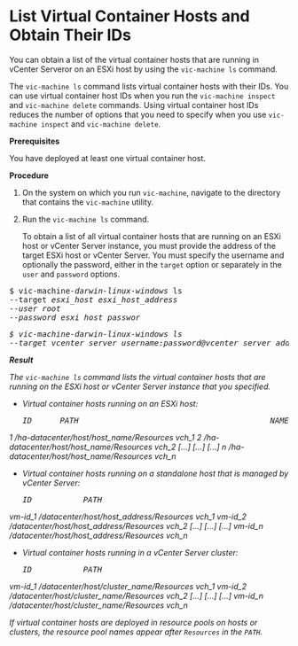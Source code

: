 # List Virtual Container Hosts and Obtain Their IDs #

You can obtain a list of the virtual container hosts that are running in vCenter Serveror on an ESXi host by using the `vic-machine ls` command. 

The `vic-machine ls` command lists virtual container hosts with their IDs. You can use virtual container host IDs when you run the `vic-machine inspect` and `vic-machine delete` commands. Using virtual container host IDs reduces the number of options that you need to specify when you use `vic-machine inspect` and `vic-machine delete`.

**Prerequisites**

You have deployed at least one virtual container host.

**Procedure**

1. On the system on which you run `vic-machine`, navigate to the directory that contains the `vic-machine` utility.
2. Run the `vic-machine ls` command. 

   To obtain a list of all virtual container hosts that are running on an ESXi host or vCenter Server instance, you must provide the address of the target ESXi host or vCenter Server. You must specify the username and optionally the password, either in the `target` option or separately in the `user` and `password` options. 

  <pre>$ vic-machine<i>-darwin</i><i>-linux</i><i>-windows</i> ls
--target <i>esxi_host <i>esxi_host_address</i>
--user root
--password <i>esxi_host_passwor</i>
</pre>

   <pre>$ vic-machine<i>-darwin</i><i>-linux</i><i>-windows</i> ls
--target <i>vcenter_server_username</i>:<i>password</i>@<i>vcenter_server_address</i>
</pre>


**Result**

The `vic-machine ls` command lists the virtual container hosts that are running on the ESXi host or vCenter Server instance that you specified.

- Virtual container hosts running on an ESXi host:

  <pre>ID      PATH                                         NAME
1       /ha-datacenter/host/<i>host_name</i>/Resources      <i>vch_1</i>
2       /ha-datacenter/host/<i>host_name</i>/Resources      <i>vch_2</i>
[...]   [...]                                        [...]
<i>n</i>       /ha-datacenter/host/<i>host_name</i>/Resources      <i>vch_n</i></pre>

- Virtual container hosts running on a standalone host that is managed by vCenter Server:

  <pre>ID           PATH                                           NAME
vm-<i>id_1</i>      /<i>datacenter</i>/host/<i>host_address</i>/Resources        <i>vch_1</i>
vm-<i>id_2</i>      /<i>datacenter</i>/host/<i>host_address</i>/Resources        <i>vch_2</i>
[...]        [...]                                          [...]
vm-<i>id_n</i>      /<i>datacenter</i>/host/<i>host_address</i>/Resources       <i> vch_n</i>
</pre>

- Virtual container hosts running in a vCenter Server cluster:

  <pre>ID           PATH                                           NAME
vm-<i>id_1</i>      /<i>datacenter</i>/host/<i>cluster_name</i>/Resources        <i>vch_1</i>
vm-<i>id_2</i>      /<i>datacenter</i>/host/<i>cluster_name</i>/Resources        <i>vch_2</i>
[...]        [...]                                          [...]
vm-<i>id_n</i>      /<i>datacenter</i>/host/<i>cluster_name</i>/Resources       <i> vch_n</i>
</pre>

If virtual container hosts are deployed in resource pools on hosts or clusters, the resource pool names appear after `Resources` in the `PATH`.
